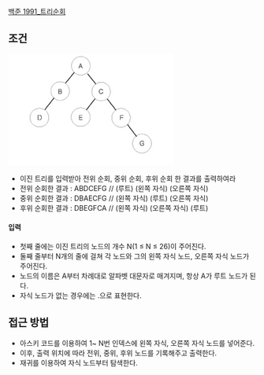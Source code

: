
[백준 1991_트리순회](https://www.acmicpc.net/problem/1991)



## 조건

![](assets/Pasted%20image%2020221208204519.png)

- 이진 트리를 입력받아 전위 순회, 중위 순회, 후위 순회 한 결과를 출력하여라
- 전위 순회한 결과 : ABDCEFG // (루트) (왼쪽 자식) (오른쪽 자식)
- 중위 순회한 결과 : DBAECFG // (왼쪽 자식) (루트) (오른쪽 자식)
- 후위 순회한 결과 : DBEGFCA // (왼쪽 자식) (오른쪽 자식) (루트)



#### 입력

- 첫째 줄에는 이진 트리의 노드의 개수 N(1 ≤ N ≤ 26)이 주어진다. 
- 둘째 줄부터 N개의 줄에 걸쳐 각 노드와 그의 왼쪽 자식 노드, 오른쪽 자식 노드가 주어진다.
- 노드의 이름은 A부터 차례대로 알파벳 대문자로 매겨지며, 항상 A가 루트 노드가 된다. 
- 자식 노드가 없는 경우에는 .으로 표현한다.



## 접근 방법

- 아스키 코드를 이용하여 1~ N번 인덱스에 왼쪽 자식, 오른쪽 자식 노드를 넣어준다.
- 이후, 출력 위치에 따라 전위, 중위, 후위 노드를 기록해주고 출력한다.
- 재귀를 이용하여 자식 노드부터 탐색한다.